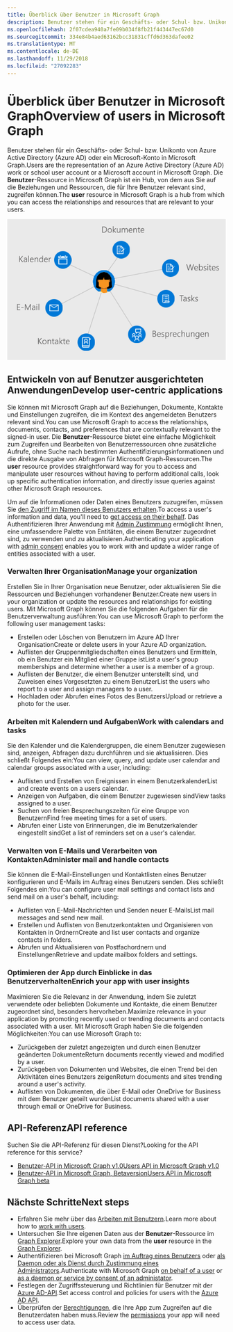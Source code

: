 ```yaml
---
title: Überblick über Benutzer in Microsoft Graph
description: Benutzer stehen für ein Geschäfts- oder Schul- bzw. Unikonto von Azure Active Directory (Azure AD) oder ein Microsoft-Konto in Microsoft Graph. Die **Benutzer**-Ressource in Microsoft Graph ist ein Hub, von dem aus Sie auf die Beziehungen und Ressourcen, die für Ihre Benutzer relevant sind, zugreifen können.
ms.openlocfilehash: 2f07cdea940a7fe09b034f8fb21f443447ec67d0
ms.sourcegitcommit: 334e84b4aed63162bcc31831cffd6d363dafee02
ms.translationtype: MT
ms.contentlocale: de-DE
ms.lasthandoff: 11/29/2018
ms.locfileid: "27092283"
---
```

# <a name="overview-of-users-in-microsoft-graph"></a><span data-ttu-id="a82cf-104">Überblick über Benutzer in Microsoft Graph</span><span class="sxs-lookup"><span data-stu-id="a82cf-104">Overview of users in Microsoft Graph</span></span>

<span data-ttu-id="a82cf-105">Benutzer stehen für ein Geschäfts- oder Schul- bzw. Unikonto von Azure Active Directory (Azure AD) oder ein Microsoft-Konto in Microsoft Graph.</span><span class="sxs-lookup"><span data-stu-id="a82cf-105">Users are the representation of an Azure Active Directory (Azure AD) work or school user account or a Microsoft account in Microsoft Graph.</span></span> <span data-ttu-id="a82cf-106">Die **Benutzer**-Ressource in Microsoft Graph ist ein Hub, von dem aus Sie auf die Beziehungen und Ressourcen, die für Ihre Benutzer relevant sind, zugreifen können.</span><span class="sxs-lookup"><span data-stu-id="a82cf-106">The **user** resource in Microsoft Graph is a hub from which you can access the relationships and resources that are relevant to your users.</span></span>

![Diagramm mit einem Benutzer, der mit Kalender, E-Mail, Kontakten, Besprechungen, Aufgaben, Websites und Dokumenten verbunden ist](images/users.png)

## <a name="develop-user-centric-applications"></a><span data-ttu-id="a82cf-108">Entwickeln von auf Benutzer ausgerichteten Anwendungen</span><span class="sxs-lookup"><span data-stu-id="a82cf-108">Develop user-centric applications</span></span>

<span data-ttu-id="a82cf-109">Sie können mit Microsoft Graph auf die Beziehungen, Dokumente, Kontakte und Einstellungen zugreifen, die im Kontext des angemeldeten Benutzers relevant sind.</span><span class="sxs-lookup"><span data-stu-id="a82cf-109">You can use Microsoft Graph to access the relationships, documents, contacts, and preferences that are contextually relevant to the signed-in user.</span></span> <span data-ttu-id="a82cf-110">Die **Benutzer**-Ressource bietet eine einfache Möglichkeit zum Zugreifen und Bearbeiten von Benutzerressourcen ohne zusätzliche Aufrufe, ohne Suche nach bestimmten Authentifizierungsinformationen und die direkte Ausgabe von Abfragen für Microsoft Graph-Ressourcen.</span><span class="sxs-lookup"><span data-stu-id="a82cf-110">The **user** resource provides straightforward way for you to access and manipulate user resources without having to perform additional calls, look up specific authentication information, and directly issue queries against other Microsoft Graph resources.</span></span>

<span data-ttu-id="a82cf-111">Um auf die Informationen oder Daten eines Benutzers zuzugreifen, müssen Sie [den Zugriff im Namen dieses Benutzers erhalten](auth-v2-user.md).</span><span class="sxs-lookup"><span data-stu-id="a82cf-111">To access a user's information and data, you'll need to [get access on their behalf](auth-v2-user.md).</span></span> <span data-ttu-id="a82cf-112">Das Authentifizieren Ihrer Anwendung mit [Admin Zustimmung](permissions-reference.md) ermöglicht Ihnen, eine umfassendere Palette von Entitäten, die einem Benutzer zugeordnet sind, zu verwenden und zu aktualisieren.</span><span class="sxs-lookup"><span data-stu-id="a82cf-112">Authenticating your application with [admin consent](permissions-reference.md) enables you to work with and update a wider range of entities associated with a user.</span></span>

### <a name="manage-your-organization"></a><span data-ttu-id="a82cf-113">Verwalten Ihrer Organisation</span><span class="sxs-lookup"><span data-stu-id="a82cf-113">Manage your organization</span></span>

<span data-ttu-id="a82cf-114">Erstellen Sie in Ihrer Organisation neue Benutzer, oder aktualisieren Sie die Ressourcen und Beziehungen vorhandener Benutzer.</span><span class="sxs-lookup"><span data-stu-id="a82cf-114">Create new users in your organization or update the resources and relationships for existing users.</span></span> <span data-ttu-id="a82cf-115">Mit Microsoft Graph können Sie die folgenden Aufgaben für die Benutzerverwaltung ausführen:</span><span class="sxs-lookup"><span data-stu-id="a82cf-115">You can use Microsoft Graph to perform the following user management tasks:</span></span> 

- <span data-ttu-id="a82cf-116">Erstellen oder Löschen von Benutzern im Azure AD Ihrer Organisation</span><span class="sxs-lookup"><span data-stu-id="a82cf-116">Create or delete users in your Azure AD organization.</span></span>
- <span data-ttu-id="a82cf-117">Auflisten der Gruppenmitgliedschaften eines Benutzers und Ermitteln, ob ein Benutzer ein Mitglied einer Gruppe ist</span><span class="sxs-lookup"><span data-stu-id="a82cf-117">List a user's group memberships and determine whether a user is a member of a group.</span></span>
- <span data-ttu-id="a82cf-118">Auflisten der Benutzer, die einem Benutzer unterstellt sind, und Zuweisen eines Vorgesetzten zu einem Benutzer</span><span class="sxs-lookup"><span data-stu-id="a82cf-118">List the users who report to a user and assign managers to a user.</span></span>
- <span data-ttu-id="a82cf-119">Hochladen oder Abrufen eines Fotos des Benutzers</span><span class="sxs-lookup"><span data-stu-id="a82cf-119">Upload or retrieve a photo for the user.</span></span>

### <a name="work-with-calendars-and-tasks"></a><span data-ttu-id="a82cf-120">Arbeiten mit Kalendern und Aufgaben</span><span class="sxs-lookup"><span data-stu-id="a82cf-120">Work with calendars and tasks</span></span>

<span data-ttu-id="a82cf-121">Sie den Kalender und die Kalendergruppen, die einem Benutzer zugewiesen sind, anzeigen, Abfragen dazu durchführen und sie aktualisieren. Dies schließt Folgendes ein:</span><span class="sxs-lookup"><span data-stu-id="a82cf-121">You can view, query, and update user calendar and calendar groups associated with a user, including:</span></span>

- <span data-ttu-id="a82cf-122">Auflisten und Erstellen von Ereignissen in einem Benutzerkalender</span><span class="sxs-lookup"><span data-stu-id="a82cf-122">List and create events on a users calendar.</span></span>
- <span data-ttu-id="a82cf-123">Anzeigen von Aufgaben, die einem Benutzer zugewiesen sind</span><span class="sxs-lookup"><span data-stu-id="a82cf-123">View tasks assigned to a user.</span></span>
- <span data-ttu-id="a82cf-124">Suchen von freien Besprechungszeiten für eine Gruppe von Benutzern</span><span class="sxs-lookup"><span data-stu-id="a82cf-124">Find free meeting times for a set of users.</span></span>
- <span data-ttu-id="a82cf-125">Abrufen einer Liste von Erinnerungen, die im Benutzerkalender eingestellt sind</span><span class="sxs-lookup"><span data-stu-id="a82cf-125">Get a list of reminders set on a user's calendar.</span></span>

### <a name="administer-mail-and-handle-contacts"></a><span data-ttu-id="a82cf-126">Verwalten von E-Mails und Verarbeiten von Kontakten</span><span class="sxs-lookup"><span data-stu-id="a82cf-126">Administer mail and handle contacts</span></span>

<span data-ttu-id="a82cf-127">Sie können die E-Mail-Einstellungen und Kontaktlisten eines Benutzer konfigurieren und E-Mails im Auftrag eines Benutzers senden. Dies schließt Folgendes ein:</span><span class="sxs-lookup"><span data-stu-id="a82cf-127">You can configure user mail settings and contact lists and send mail on a user's behalf, including:</span></span>

- <span data-ttu-id="a82cf-128">Auflisten von E-Mail-Nachrichten und Senden neuer E-Mails</span><span class="sxs-lookup"><span data-stu-id="a82cf-128">List mail messages and send new mail.</span></span>
- <span data-ttu-id="a82cf-129">Erstellen und Auflisten von Benutzerkontakten und Organisieren von Kontakten in Ordnern</span><span class="sxs-lookup"><span data-stu-id="a82cf-129">Create and list user contacts and organize contacts in folders.</span></span>
- <span data-ttu-id="a82cf-130">Abrufen und Aktualisieren von Postfachordnern und Einstellungen</span><span class="sxs-lookup"><span data-stu-id="a82cf-130">Retrieve and update mailbox folders and settings.</span></span>

### <a name="enrich-your-app-with-user-insights"></a><span data-ttu-id="a82cf-131">Optimieren der App durch Einblicke in das Benutzerverhalten</span><span class="sxs-lookup"><span data-stu-id="a82cf-131">Enrich your app with user insights</span></span>

<span data-ttu-id="a82cf-132">Maximieren Sie die Relevanz in der Anwendung, indem Sie zuletzt verwendete oder beliebten Dokumente und Kontakte, die einem Benutzer zugeordnet sind, besonders hervorheben.</span><span class="sxs-lookup"><span data-stu-id="a82cf-132">Maximize relevance in your application by promoting recently used or trending documents and contacts associated with a user.</span></span> <span data-ttu-id="a82cf-133">Mit Microsoft Graph haben Sie die folgenden Möglichkeiten:</span><span class="sxs-lookup"><span data-stu-id="a82cf-133">You can use Microsoft Graph to:</span></span>

- <span data-ttu-id="a82cf-134">Zurückgeben der zuletzt angezeigten und durch einen Benutzer geänderten Dokumente</span><span class="sxs-lookup"><span data-stu-id="a82cf-134">Return documents recently viewed and modified by a user.</span></span>
- <span data-ttu-id="a82cf-135">Zurückgeben von Dokumenten und Websites, die einen Trend bei den Aktivitäten eines Benutzers zeigen</span><span class="sxs-lookup"><span data-stu-id="a82cf-135">Return documents and sites trending around a user's activity.</span></span>
- <span data-ttu-id="a82cf-136">Auflisten von Dokumenten, die über E-Mail oder OneDrive for Business mit dem Benutzer geteilt wurden</span><span class="sxs-lookup"><span data-stu-id="a82cf-136">List documents shared with a user through email or OneDrive for Business.</span></span>

## <a name="api-reference"></a><span data-ttu-id="a82cf-137">API-Referenz</span><span class="sxs-lookup"><span data-stu-id="a82cf-137">API reference</span></span>
<span data-ttu-id="a82cf-138">Suchen Sie die API-Referenz für diesen Dienst?</span><span class="sxs-lookup"><span data-stu-id="a82cf-138">Looking for the API reference for this service?</span></span>

- [<span data-ttu-id="a82cf-139">Benutzer-API in Microsoft Graph v1.0</span><span class="sxs-lookup"><span data-stu-id="a82cf-139">Users API in Microsoft Graph v1.0</span></span>](/graph/api/resources/users?view=graph-rest-1.0)
- [<span data-ttu-id="a82cf-140">Benutzer-API in Microsoft Graph, Betaversion</span><span class="sxs-lookup"><span data-stu-id="a82cf-140">Users API in Microsoft Graph beta</span></span>](/graph/api/resources/users?view=graph-rest-beta)

## <a name="next-steps"></a><span data-ttu-id="a82cf-141">Nächste Schritte</span><span class="sxs-lookup"><span data-stu-id="a82cf-141">Next steps</span></span>

- <span data-ttu-id="a82cf-142">Erfahren Sie mehr über das [Arbeiten mit Benutzern](/graph/api/resources/users?view=graph-rest-1.0).</span><span class="sxs-lookup"><span data-stu-id="a82cf-142">Learn more about how to [work with users](/graph/api/resources/users?view=graph-rest-1.0).</span></span>
- <span data-ttu-id="a82cf-143">Untersuchen Sie Ihre eigenen Daten aus der **Benutzer**-Ressource im [Graph Explorer](https://developer.microsoft.com/graph/graph-explorer).</span><span class="sxs-lookup"><span data-stu-id="a82cf-143">Explore your own data from the **user** resource in the [Graph Explorer](https://developer.microsoft.com/graph/graph-explorer).</span></span>
- <span data-ttu-id="a82cf-144">Authentifizieren bei Microsoft Graph [im Auftrag eines Benutzers](auth-v2-user.md) oder [als Daemon oder als Dienst durch Zustimmung eines Administrators](auth-v2-service.md).</span><span class="sxs-lookup"><span data-stu-id="a82cf-144">Authenticate with Microsoft Graph [on behalf of a user](auth-v2-user.md) or [as a daemon or service by consent of an administator](auth-v2-service.md).</span></span>
- <span data-ttu-id="a82cf-145">Festlegen der Zugriffssteuerung und Richtlinien für Benutzer mit der [Azure AD-API](/graph/api/resources/azure-ad-overview?view=graph-rest-1.0).</span><span class="sxs-lookup"><span data-stu-id="a82cf-145">Set access control and policies for users with the [Azure AD API](/graph/api/resources/azure-ad-overview?view=graph-rest-1.0).</span></span>
- <span data-ttu-id="a82cf-146">Überprüfen der [Berechtigungen](permissions-reference.md), die Ihre App zum Zugreifen auf die Benutzerdaten haben muss.</span><span class="sxs-lookup"><span data-stu-id="a82cf-146">Review the [permissions](permissions-reference.md) your app will need to access user data.</span></span> 
<!-- This isn't really a next step; let's remove to keep the list of links concise.>
- Stay up to date with Microsoft Graph [changelog](changelog.md).
-->
